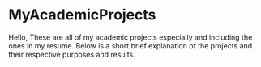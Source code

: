 # MyAcademicProjects
Hello, These are all of my academic projects especially and including the ones in my resume.
Below is a short brief explanation of the projects and their respective purposes and results.

